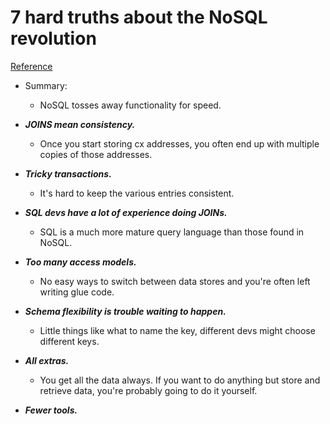 # 7 hard truths about the NoSQL revolution
[Reference](https://www.infoworld.com/article/2617405/nosql/7-hard-truths-about-the-nosql-revolution.html)

- Summary:
  - NoSQL tosses away functionality for speed.

- ***JOINS mean consistency.***
  - Once you start storing cx addresses, you often end up with multiple copies of those addresses.
- ***Tricky transactions.***
  - It's hard to keep the various entries consistent.
- ***SQL devs have a lot of experience doing JOINs.***
  - SQL is a much more mature query language than those found in NoSQL.
- ***Too many access models.***
  - No easy ways to switch between data stores and you're often left writing glue code.
- ***Schema flexibility is trouble waiting to happen.***
  - Little things like what to name the key, different devs might choose different keys.
- ***All extras.***
  - You get all the data always. If you want to do anything but store and retrieve data, you're probably going to do it yourself.
- ***Fewer tools.***
